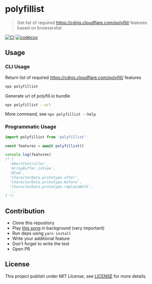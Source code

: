 # polyfillist

> Get list of required https://cdnjs.cloudflare.com/polyfill/ features based on browserslist

[![CI](https://github.com/adenvt/polyfillist/actions/workflows/ci.yml/badge.svg)](https://github.com/adenvt/polyfillist/actions/workflows/ci.yml)
[![codecov](https://codecov.io/gh/adenvt/polyfillist/branch/main/graph/badge.svg?token=mlZkwtROwa)](https://codecov.io/gh/adenvt/polyfillist)

## Usage

### CLI Usage

Return list of required https://cdnjs.cloudflare.com/polyfill/ features

```bash
npx polyfillist
```

Generate url of polyfill.io bundle

```bash
npx polyfillist --url
```

More command, see `npx polyfillist --help`

### Programmatic Usage

```ts
import polyfillist from 'polyfillist'

const features = await polyfillist()

console.log(features)
/* [
  'AbortController',
  'ArrayBuffer.isView',
  'Blob',
  'CharacterData.prototype.after',
  'CharacterData.prototype.before',
  'CharacterData.prototype.replaceWith',
  ...
] */
```
## Contribution

- Clone this repository
- Play [this song](https://youtu.be/PDJLvF1dUek) in background (very important)
- Run deps using `yarn install`
- Write your additional feature
- Don't forget to write the test
- Open PR

## License

This project publish under MIT LIcense, see [LICENSE](/LICENSE) for more details.
